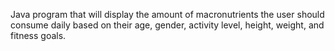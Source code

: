 Java program that will display the amount of macronutrients the user should consume daily based on their age, gender, activity level, height, weight, and fitness goals. 
